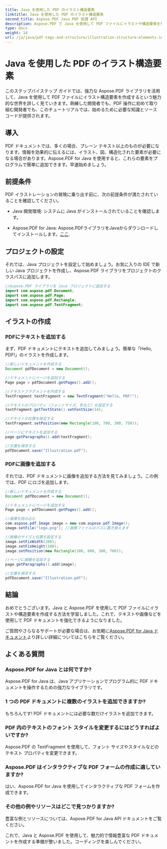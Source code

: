 ```yaml
---
title: Java を使用した PDF のイラスト構造要素
linktitle: Java を使用した PDF のイラスト構造要素
second_title: Aspose.PDF Java PDF 処理 API
description: Aspose.PDF で Java を使用して PDF ファイルにイラストや構造要素を作成する方法を学習します。
type: docs
weight: 14
url: /ja/java/pdf-tags-and-structure/illustration-structure-elements-in-pdf-using-java/
---
```


# Java を使用した PDF のイラスト構造要素

このステップバイステップ ガイドでは、強力な Aspose.PDF ライブラリを活用して、Java を使用して PDF ファイルにイラスト構造要素を作成するという魅力的な世界を詳しく見ていきます。熟練した開発者でも、PDF 操作に初めて取り組む開発者でも、このチュートリアルでは、始めるために必要な知識とソース コードが提供されます。

## 導入

PDF ドキュメントでは、多くの場合、プレーン テキスト以上のものが必要になります。情報を効果的に伝えるには、イラスト、図、構造化された要素が必要になる場合があります。Aspose.PDF for Java を使用すると、これらの要素をプログラムで簡単に追加できます。早速始めましょう。

## 前提条件

PDF イラストレーションの冒険に乗り出す前に、次の前提条件が満たされていることを確認してください。

- Java 開発環境: システムに Java がインストールされていることを確認します。

-  Aspose.PDF for Java: Aspose.PDFライブラリをJavaからダウンロードしてインストールします。[ここ](https://releases.aspose.com/pdf/java/).

## プロジェクトの設定

それでは、Java プロジェクトを設定して始めましょう。お気に入りの IDE で新しい Java プロジェクトを作成し、Aspose.PDF ライブラリをプロジェクトのクラスパスに追加します。

```java
//Aspose.PDF ライブラリを Java プロジェクトに追加する
import com.aspose.pdf.Document;
import com.aspose.pdf.Page;
import com.aspose.pdf.Rectangle;
import com.aspose.pdf.TextFragment;
```

## イラストの作成

### PDFにテキストを追加する

まず、PDF ドキュメントにテキストを追加してみましょう。簡単な「Hello, PDF!」のイラストを作成します。

```java
//新しいドキュメントを作成する
Document pdfDocument = new Document();

//ドキュメントにページを追加する
Page page = pdfDocument.getPages().add();

//テキストフラグメントを作成する
TextFragment textFragment = new TextFragment("Hello, PDF!");

//テキストのプロパティ（フォントサイズ、色など）を設定する
textFragment.getTextState().setFontSize(14);

//テキストの位置を設定する
textFragment.setPosition(new Rectangle(100, 700, 300, 750));

//ページにテキストを追加する
page.getParagraphs().add(textFragment);

//文書を保存する
pdfDocument.save("Illustration.pdf");
```

### PDFに画像を追加する

それでは、PDF ドキュメントに画像を追加する方法を見てみましょう。この例では、PDF にロゴを追加します。

```java
//新しいドキュメントを作成する
Document pdfDocument = new Document();

//ドキュメントにページを追加する
Page page = pdfDocument.getPages().add();

//画像を読み込む
com.aspose.pdf.Image image = new com.aspose.pdf.Image();
image.setFile("logo.png"); //画像ファイルのパスに置き換えます

//画像のサイズと位置を設定する
image.setFixWidth(200);
image.setFixHeight(100);
image.setPosition(new Rectangle(100, 600, 300, 700));

//ページに画像を追加する
page.getParagraphs().add(image);

//文書を保存する
pdfDocument.save("Illustration.pdf");
```

## 結論

おめでとうございます。Java と Aspose.PDF を使用して PDF ファイルにイラストや構造要素を作成する方法を学習しました。これで、テキストや画像などを使用して PDF ドキュメントを強化できるようになりました。

ご質問やさらなるサポートが必要な場合は、お気軽に[Aspose.PDF for Java ドキュメント](https://reference.aspose.com/pdf/java/)より詳しい詳細についてはこちらをご覧ください。

## よくある質問

### Aspose.PDF for Java とは何ですか?
   Aspose.PDF for Java は、Java アプリケーションでプログラム的に PDF ドキュメントを操作するための強力なライブラリです。

### 1 つの PDF ドキュメントに複数のイラストを追加できますか?
   もちろんです! PDF ドキュメントには必要な数だけイラストを追加できます。

### PDF 内のテキストのフォント スタイルを変更するにはどうすればよいですか?
   Aspose.PDF の TextFragment を使用して、フォント サイズやスタイルなどのテキスト プロパティを変更できます。

### Aspose.PDF はインタラクティブな PDF フォームの作成に適していますか?
   はい、Aspose.PDF for Java を使用してインタラクティブな PDF フォームを作成できます。

### その他の例やリソースはどこで見つかりますか?
   豊富な例とリソースについては、Aspose.PDF for Java API ドキュメントをご覧ください。
   
これで、Java と Aspose.PDF を使用して、魅力的で情報豊富な PDF ドキュメントを作成する準備が整いました。コーディングを楽しんでください。
